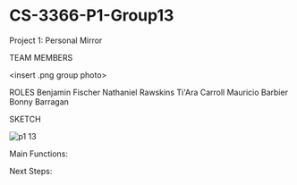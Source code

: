 # CS-3366-P1-Group13
Project 1: Personal Mirror 

TEAM MEMBERS

<insert .png group photo>

ROLES
Benjamin Fischer
Nathaniel Rawskins 
Ti'Ara Carroll
Mauricio Barbier
Bonny Barragan

SKETCH

![p1 13](https://user-images.githubusercontent.com/36643475/66956180-92e02800-f029-11e9-832d-71a9d374182f.png)




Main Functions:

Next Steps:
